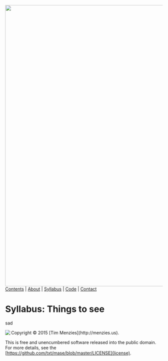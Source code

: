 [<img width=900 src="https://raw.githubusercontent.com/txt/mase/master/img/banner1.png">](https://github.com/txt/mase/blob/master/README.md)
[Contents](https://github.com/txt/mase/blob/master/TOC.md) | [About](https://github.com/txt/mase/blob/master/ABOUT.md) | [Syllabus](https://github.com/txt/mase/blob/master/SYLLABUS.md) | [Code](https://github.com/txt/mase/tree/master/src) | [Contact](http://menzies.us)</em>



# Syllabus: Things to see

sad


<img align=left src="https://raw.githubusercontent.com/txt/mase/master/img/license.png">
Copyright © 2015 [Tim Menzies](http://menzies.us).

This is free and unencumbered software released into the public domain.
For more details, see the [https://github.com/txt/mase/blob/master/LICENSE](license).


